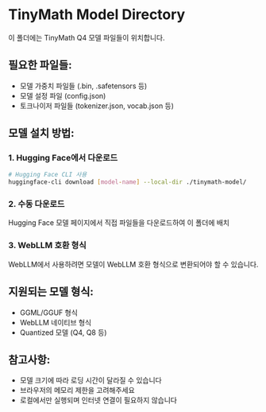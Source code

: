 # TinyMath Model Directory

이 폴더에는 TinyMath Q4 모델 파일들이 위치합니다.

## 필요한 파일들:
- 모델 가중치 파일들 (.bin, .safetensors 등)
- 모델 설정 파일 (config.json)
- 토크나이저 파일들 (tokenizer.json, vocab.json 등)

## 모델 설치 방법:

### 1. Hugging Face에서 다운로드
```bash
# Hugging Face CLI 사용
huggingface-cli download [model-name] --local-dir ./tinymath-model/
```

### 2. 수동 다운로드
Hugging Face 모델 페이지에서 직접 파일들을 다운로드하여 이 폴더에 배치

### 3. WebLLM 호환 형식
WebLLM에서 사용하려면 모델이 WebLLM 호환 형식으로 변환되어야 할 수 있습니다.

## 지원되는 모델 형식:
- GGML/GGUF 형식
- WebLLM 네이티브 형식
- Quantized 모델 (Q4, Q8 등)

## 참고사항:
- 모델 크기에 따라 로딩 시간이 달라질 수 있습니다
- 브라우저의 메모리 제한을 고려해주세요
- 로컬에서만 실행되며 인터넷 연결이 필요하지 않습니다
